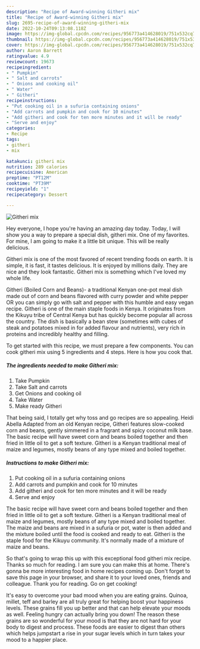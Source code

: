 ```yaml
---
description: "Recipe of Award-winning Githeri mix"
title: "Recipe of Award-winning Githeri mix"
slug: 2695-recipe-of-award-winning-githeri-mix
date: 2022-10-24T09:13:08.118Z
image: https://img-global.cpcdn.com/recipes/956773a414628019/751x532cq70/githeri-mix-recipe-main-photo.jpg
thumbnail: https://img-global.cpcdn.com/recipes/956773a414628019/751x532cq70/githeri-mix-recipe-main-photo.jpg
cover: https://img-global.cpcdn.com/recipes/956773a414628019/751x532cq70/githeri-mix-recipe-main-photo.jpg
author: Aaron Barrett
ratingvalue: 4.9
reviewcount: 19673
recipeingredient:
- " Pumpkin"
- " Salt and carrots"
- " Onions and cooking oil"
- " Water"
- " Githeri"
recipeinstructions:
- "Put cooking oil in a sufuria containing onions"
- "Add carrots and pumpkin and cook for 10 minutes"
- "Add githeri and cook for ten more minutes and it will be ready"
- "Serve and enjoy"
categories:
- Recipe
tags:
- githeri
- mix

katakunci: githeri mix 
nutrition: 289 calories
recipecuisine: American
preptime: "PT12M"
cooktime: "PT39M"
recipeyield: "1"
recipecategory: Dessert

---
```



![Githeri mix](https://img-global.cpcdn.com/recipes/956773a414628019/751x532cq70/githeri-mix-recipe-main-photo.jpg)

Hey everyone, I hope you're having an amazing day today. Today, I will show you a way to prepare a special dish, githeri mix. One of my favorites. For mine, I am going to make it a little bit unique. This will be really delicious.

Githeri mix is one of the most favored of recent trending foods on earth. It is simple, it is fast, it tastes delicious. It is enjoyed by millions daily. They are nice and they look fantastic. Githeri mix is something which I've loved my whole life.

Githeri (Boiled Corn and Beans)- a traditional Kenyan one-pot meal dish made out of corn and beans flavored with curry powder and white pepper OR you can simply go with salt and pepper with this humble and easy vegan recipe. Githeri is one of the main staple foods in Kenya. It originates from the Kikuyu tribe of Central Kenya but has quickly become popular all across the country. The dish is basically a bean stew (sometimes with cubes of steak and potatoes mixed in for added flavour and nutrients), very rich in proteins and incredibly healthy and filling.


To get started with this recipe, we must prepare a few components. You can cook githeri mix using 5 ingredients and 4 steps. Here is how you cook that.

<!--inarticleads1-->

##### The ingredients needed to make Githeri mix:

1. Take  Pumpkin
1. Take  Salt and carrots
1. Get  Onions and cooking oil
1. Take  Water
1. Make ready  Githeri


That being said, I totally get why toss and go recipes are so appealing. Heidi Abella Adapted from an old Kenyan recipe, Githeri features slow-cooked corn and beans, gently simmered in a fragrant and spicy coconut milk base. The basic recipe will have sweet corn and beans boiled together and then fried in little oil to get a soft texture. Githeri is a Kenyan traditional meal of maize and legumes, mostly beans of any type mixed and boiled together. 

<!--inarticleads2-->

##### Instructions to make Githeri mix:

1. Put cooking oil in a sufuria containing onions
1. Add carrots and pumpkin and cook for 10 minutes
1. Add githeri and cook for ten more minutes and it will be ready
1. Serve and enjoy


The basic recipe will have sweet corn and beans boiled together and then fried in little oil to get a soft texture. Githeri is a Kenyan traditional meal of maize and legumes, mostly beans of any type mixed and boiled together. The maize and beans are mixed in a sufuria or pot, water is then added and the mixture boiled until the food is cooked and ready to eat. Githeri is the staple food for the Kikuyu community. It&#39;s normally made of a mixture of maize and beans. 

So that's going to wrap this up with this exceptional food githeri mix recipe. Thanks so much for reading. I am sure you can make this at home. There's gonna be more interesting food in home recipes coming up. Don't forget to save this page in your browser, and share it to your loved ones, friends and colleague. Thank you for reading. Go on get cooking!

It's easy to overcome your bad mood when you are eating grains. Quinoa, millet, teff and barley are all truly great for helping boost your happiness levels. These grains fill you up better and that can help elevate your moods as well. Feeling hungry can actually bring you down! The reason these grains are so wonderful for your mood is that they are not hard for your body to digest and process. These foods are easier to digest than others which helps jumpstart a rise in your sugar levels which in turn takes your mood to a happier place.
